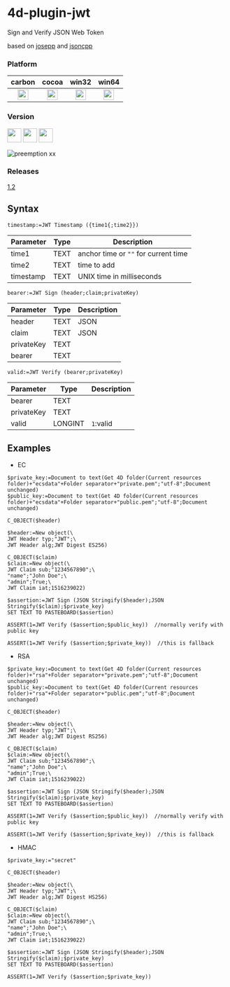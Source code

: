 # 4d-plugin-jwt
Sign and Verify JSON Web Token

based on [josepp](https://github.com/troian/josepp) and [jsoncpp](https://github.com/open-source-parsers/jsoncpp)

### Platform

| carbon | cocoa | win32 | win64 |
|:------:|:-----:|:---------:|:---------:|
|<img src="https://cloud.githubusercontent.com/assets/1725068/22371562/1b091f0a-e4db-11e6-8458-8653954a7cce.png" width="24" height="24" />|<img src="https://cloud.githubusercontent.com/assets/1725068/22371562/1b091f0a-e4db-11e6-8458-8653954a7cce.png" width="24" height="24" />|<img src="https://cloud.githubusercontent.com/assets/1725068/22371562/1b091f0a-e4db-11e6-8458-8653954a7cce.png" width="24" height="24" />|<img src="https://cloud.githubusercontent.com/assets/1725068/22371562/1b091f0a-e4db-11e6-8458-8653954a7cce.png" width="24" height="24" />|

### Version

<img src="https://cloud.githubusercontent.com/assets/1725068/18940649/21945000-8645-11e6-86ed-4a0f800e5a73.png" width="32" height="32" /> <img src="https://cloud.githubusercontent.com/assets/1725068/18940648/2192ddba-8645-11e6-864d-6d5692d55717.png" width="32" height="32" /> <img src="https://user-images.githubusercontent.com/1725068/41266195-ddf767b2-6e30-11e8-9d6b-2adf6a9f57a5.png" width="32" height="32" />

![preemption xx](https://user-images.githubusercontent.com/1725068/41327179-4e839948-6efd-11e8-982b-a670d511e04f.png)

### Releases 

[1.2](https://github.com/miyako/4d-plugin-jwt/releases/tag/1.2)

## Syntax

```
timestamp:=JWT Timestamp ({time1{;time2}})
```

Parameter|Type|Description
------------|------------|----
time1|TEXT|anchor time or ``""`` for current time
time2|TEXT|time to add
timestamp|TEXT|UNIX time in milliseconds

```
bearer:=JWT Sign (header;claim;privateKey)
```

Parameter|Type|Description
------------|------------|----
header|TEXT|JSON
claim|TEXT|JSON
privateKey|TEXT|
bearer|TEXT|

```
valid:=JWT Verify (bearer;privateKey)
```

Parameter|Type|Description
------------|------------|----
bearer|TEXT|
privateKey|TEXT|
valid|LONGINT|``1``:valid

## Examples

* EC

```
$private_key:=Document to text(Get 4D folder(Current resources folder)+"ecsdata"+Folder separator+"private.pem";"utf-8";Document unchanged)
$public_key:=Document to text(Get 4D folder(Current resources folder)+"ecsdata"+Folder separator+"public.pem";"utf-8";Document unchanged)

C_OBJECT($header)

$header:=New object(\
JWT Header typ;"JWT";\
JWT Header alg;JWT Digest ES256)

C_OBJECT($claim)
$claim:=New object(\
JWT Claim sub;"1234567890";\
"name";"John Doe";\
"admin";True;\
JWT Claim iat;1516239022)

$assertion:=JWT Sign (JSON Stringify($header);JSON Stringify($claim);$private_key)
SET TEXT TO PASTEBOARD($assertion)

ASSERT(1=JWT Verify ($assertion;$public_key))  //normally verify with public key

ASSERT(1=JWT Verify ($assertion;$private_key))  //this is fallback
```

* RSA

```
$private_key:=Document to text(Get 4D folder(Current resources folder)+"rsa"+Folder separator+"private.pem";"utf-8";Document unchanged)
$public_key:=Document to text(Get 4D folder(Current resources folder)+"rsa"+Folder separator+"public.pem";"utf-8";Document unchanged)

C_OBJECT($header)

$header:=New object(\
JWT Header typ;"JWT";\
JWT Header alg;JWT Digest RS256)

C_OBJECT($claim)
$claim:=New object(\
JWT Claim sub;"1234567890";\
"name";"John Doe";\
"admin";True;\
JWT Claim iat;1516239022)

$assertion:=JWT Sign (JSON Stringify($header);JSON Stringify($claim);$private_key)
SET TEXT TO PASTEBOARD($assertion)

ASSERT(1=JWT Verify ($assertion;$public_key))  //normally verify with public key

ASSERT(1=JWT Verify ($assertion;$private_key))  //this is fallback
```

* HMAC

```
$private_key:="secret"

C_OBJECT($header)

$header:=New object(\
JWT Header typ;"JWT";\
JWT Header alg;JWT Digest HS256)

C_OBJECT($claim)
$claim:=New object(\
JWT Claim sub;"1234567890";\
"name";"John Doe";\
"admin";True;\
JWT Claim iat;1516239022)

$assertion:=JWT Sign (JSON Stringify($header);JSON Stringify($claim);$private_key)
SET TEXT TO PASTEBOARD($assertion)

ASSERT(1=JWT Verify ($assertion;$private_key))
```
